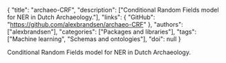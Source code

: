 {
  "title": "archaeo-CRF",
  "description": ["Conditional Random Fields model for NER in Dutch Archaeology."],
  "links": {
    "GitHub": "https://github.com/alexbrandsen/archaeo-CRF"
  },
  "authors": ["alexbrandsen"],
  "categories": ["Packages and libraries"],
  "tags": ["Machine learning", "Schemas and ontologies"],
  "doi": null
}

<!-- Generated by csv2md.R – do not edit by hand -->

Conditional Random Fields model for NER in Dutch Archaeology.